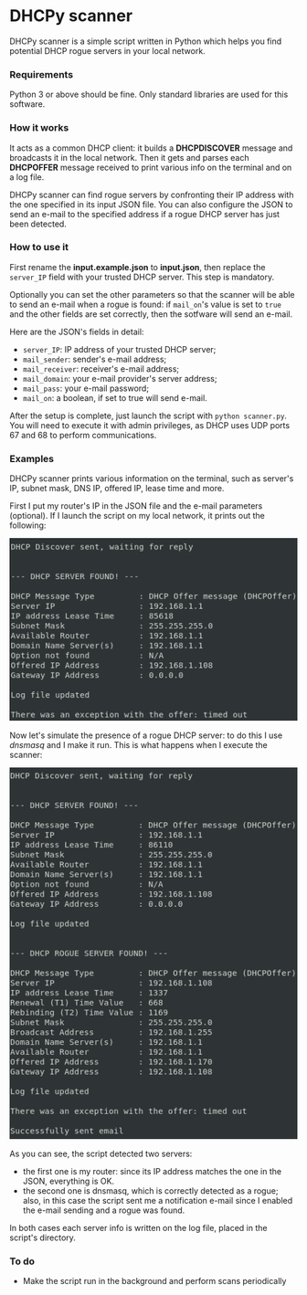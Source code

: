 # DHCPy scanner
DHCPy scanner is a simple script written in Python which helps you find
potential DHCP rogue servers in your local network.

### Requirements
Python 3 or above should be fine. Only standard libraries are used for this software.

### How it works
It acts as a common DHCP client: it builds a **DHCPDISCOVER** message
and broadcasts it in the local network. Then it gets and parses each **DHCPOFFER**
message received to print various info on the terminal and on a log file.

DHCPy scanner can find rogue servers by confronting their IP address with the one
specified in its input JSON file. You can also configure the JSON to send an
e-mail to the specified address if a rogue DHCP server has just been detected.

### How to use it
First rename the **input.example.json** to **input.json**, then replace the
`server_IP` field with your trusted DHCP server. This step is mandatory.

Optionally you can set the other parameters so that the scanner will be able to
send an e-mail when a rogue is found: if `mail_on`'s value is set to `true` and
the other fields are set correctly, then the sotfware will send an e-mail.

Here are the JSON's  fields in detail:
- `server_IP`: IP address of your trusted DHCP server;
- `mail_sender`: sender's e-mail address;
- `mail_receiver`: receiver's e-mail address;
- `mail_domain`: your e-mail provider's server address;
- `mail_pass`: your e-mail password;
- `mail_on`: a boolean, if set to true will send e-mail.

After the setup is complete, just launch the script with `python scanner.py`.
You will need to execute it with admin privileges, as DHCP uses UDP ports 67 and
68 to perform communications.

### Examples
DHCPy scanner prints various information on the terminal, such as server's IP,
subnet mask, DNS IP, offered IP, lease time and more. 

First I put my router's IP in the JSON file and the e-mail parameters (optional).
If I launch the script on my local network, it prints out the following:

![img1](https://github.com/DodoIta/DHCPy-scanner/blob/readme/examples/imgs/scanner1.png "Normal Output")

Now let's simulate the presence of a rogue DHCP server: to do this I use
_dnsmasq_ and I make it run. This is what happens when I execute the scanner:

![img2](https://github.com/DodoIta/DHCPy-scanner/blob/readme/examples/imgs/scanner2.png "Output With Rogue")

As you can see, the script detected two servers:
- the first one is my router: since its IP address matches the one in the JSON,
everything is OK.
- the second one is dnsmasq, which is correctly detected as a rogue; also, in
this case the script sent me a notification e-mail since I enabled the e-mail
sending and a rogue was found.

In both cases each server info is written on the log file, placed in the script's directory.

### To do
- Make the script run in the background and perform scans periodically
